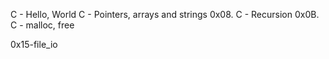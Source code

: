 C - Hello, World
C - Pointers, arrays and strings
0x08. C - Recursion
0x0B. C - malloc, free

0x15-file_io
